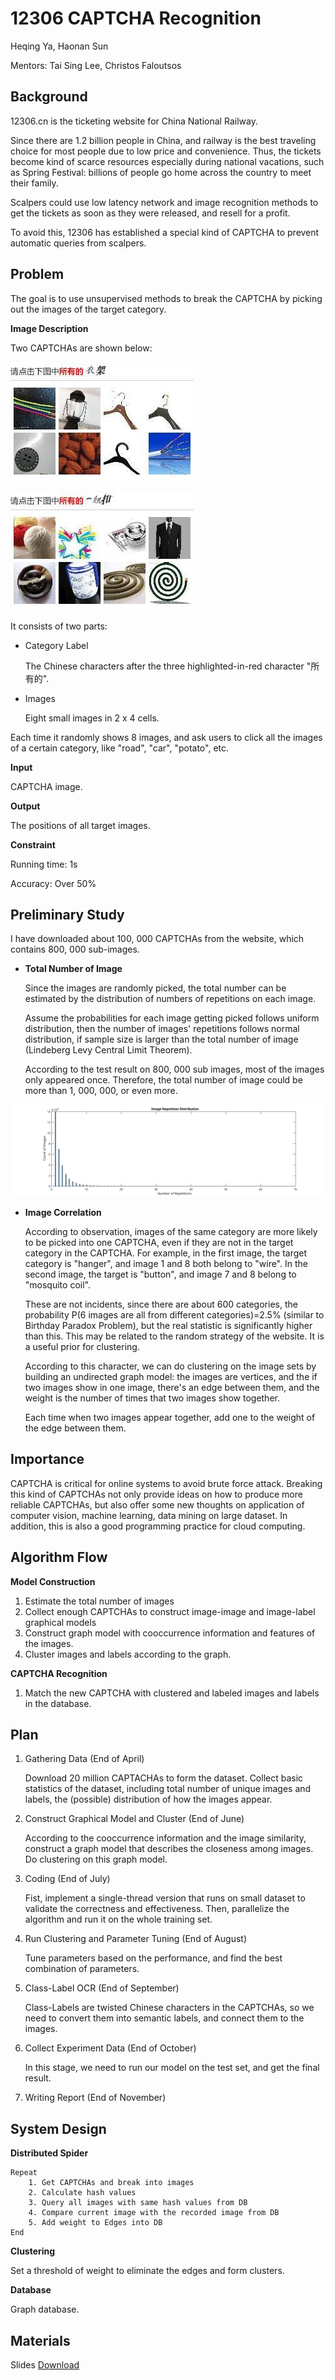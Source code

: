 12306 CAPTCHA Recognition
==============

Heqing Ya, Haonan Sun

Mentors:
Tai Sing Lee, Christos Faloutsos

Background
----------
12306.cn is the ticketing website for China National Railway. 

Since there are 1.2 billion people in China, and railway is the best traveling choice for most people due to low price and convenience. Thus, the tickets become kind of scarce resources especially during national vacations, such as Spring Festival: billions of people go home across the country to meet their family.

Scalpers could use low latency network and image recognition methods to get the tickets as soon as they were released, and resell for a profit.

To avoid this, 12306 has established a special kind of CAPTCHA to prevent automatic queries from scalpers.

Problem
--------------

The goal is to use unsupervised methods to break the CAPTCHA by picking out the images of the target category.


__Image Description__

Two CAPTCHAs are shown below:

![](534.jpg) 

![](537.jpg)

It consists of two parts:

- Category Label
    
    The Chinese characters after the three highlighted-in-red character "所有的".
    
- Images

    Eight small images in 2 x 4 cells.

Each time it randomly shows 8 images, and ask users to click all the images of a certain category, like "road", "car", "potato", etc.  

__Input__

CAPTCHA image.

__Output__

The positions of all target images.

__Constraint__

Running time: 1s

Accuracy: Over 50%

Preliminary Study
---------

I have downloaded about 100, 000 CAPTCHAs from the website, which contains 800, 000 sub-images.

- __Total Number of Image__

    Since the images are randomly picked, the total number can be estimated by the distribution of numbers of repetitions on each image.
    
    Assume the probabilities for each image getting picked follows uniform distribution, then the number of images' repetitions follows normal distribution, if sample size is larger than the total number of image (Lindeberg Levy Central Limit Theorem).

    According to the test result on 800, 000 sub images, most of the images only appeared once. Therefore, the total number of image could be more than 1, 000, 000, or even more.

![](distribution.svg)


    
- __Image Correlation__

    According to observation, images of the same category are more likely to be picked into one CAPTCHA, even if they are not in the target category in the CAPTCHA. For example, in the first image, the target category is "hanger", and image 1 and 8 both belong to "wire". In the second image, the target is "button", and image 7 and 8 belong to "mosquito coil".
    
    These are not incidents, since there are about 600 categories, the probability P(6 images are all from different categories)=2.5% (similar to Birthday Paradox Problem), but the real statistic is significantly higher than this. This may be related to the random strategy of the website. It is a useful prior for clustering.
    
    According to this character, we can do clustering on the image sets by building an undirected graph model: the images are vertices, and the if two images show in one image, there's an edge between them, and the weight is the number of times that two images show together. 
    
    Each time when two images appear together, add one to the weight of the edge between them.

Importance
-------------
CAPTCHA is critical for online systems to avoid brute force attack. Breaking this kind of CAPTCHAs not only provide ideas on how to produce more reliable CAPTCHAs, but also offer some new thoughts on application of computer vision, machine learning, data mining on large dataset. In addition, this is also a good programming practice for cloud computing.

Algorithm Flow
--------------
__Model Construction__

1. Estimate the total number of images
2. Collect enough CAPTCHAs to construct image-image and image-label graphical models 
3. Construct graph model with cooccurrence information and features of the images.
3. Cluster images and labels according to the graph.

__CAPTCHA Recognition__

1. Match the new CAPTCHA with clustered and labeled images and labels in the database.

Plan
-------------
1. Gathering Data (End of April)
    
    Download 20 million CAPTACHAs to form the dataset. Collect basic statistics of the dataset, including total number of unique images and labels, the (possible) distribution of how the images appear.
    
2. Construct Graphical Model and Cluster (End of June)

    According to the cooccurrence information and the image similarity, construct a graph model that describes the closeness among images. Do clustering on this graph model. 

3. Coding (End of July)

    Fist, implement a single-thread version that runs on small dataset to validate the correctness and effectiveness.
    Then, parallelize the algorithm and run it on the whole training set.

4. Run Clustering and Parameter Tuning (End of August)

    Tune parameters based on the performance, and find the best combination of parameters.

5. Class-Label OCR (End of September)

    Class-Labels are twisted Chinese characters in the CAPTCHAs, so we need to convert them into semantic labels, and connect them to the images.

5. Collect Experiment Data (End of October)

    In this stage, we need to run our model on the test set, and get the final result.

6. Writing Report (End of November)

System Design
-------
__Distributed Spider__

    Repeat
        1. Get CAPTCHAs and break into images
        2. Calculate hash values
        3. Query all images with same hash values from DB
        4. Compare current image with the recorded image from DB
        5. Add weight to Edges into DB
    End
    
__Clustering__

Set a threshold of weight to eliminate the edges and form clusters.

__Database__

Graph database.

Materials
------
Slides [Download](Capstone.key)

